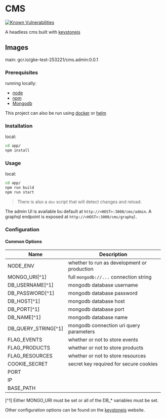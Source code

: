 # CMS

[![Known Vulnerabilities](https://snyk.io/test/github/cowlingj/nuxt-ecommerce/badge.svg?targetFile=/cms/main/package.json)](https://snyk.io/test/github/cowlingj/nuxt-ecommerce)

A headless cms built with [keystonejs](https://keystonejs.com)

## Images

main: gcr.io/gke-test-253221/cms.admin:0.0.1

### Prerequisites

running locally:
- [node](https://nodejs.org)
- [npm](https://www.npmjs.com/)
- [Mongodb](https://www.mongodb.com/)

This project can also be run using [docker](https://www.docker.com) or [helm](https://helm.sh)

### Installation

local:
```sh
cd app/
npm install
```

### Usage

local:
```sh
cd app/
npm run build
npm run start
```

> There is also a `dev` script that will detect changes and reload.

The admin UI is available bu default at `http://<HOST>:3000/cms/admin`.
A graphql endpoint is exposed at `http://<HOST>:3000/cms/graphql`.

### Configuration

#### Common Options

| Name | Description |
|---|---|
| NODE_ENV | whether to run as development or production  |
| MONGO_URI[^1] | full `mongodb://...` connection string |
| DB_USERNAME[^1] | mongodb database username |
| DB_PASSWORD[^1] | mongodb database password |
| DB_HOST[^1] | mongodb database host |
| DB_PORT[^1] | mongodb database port |
| DB_NAME[^1] | mongodb database name|
| DB_QUERY_STRING[^1] | mongodb connection uri query parameters |
| FLAG_EVENTS | whether or not to store events |
| FLAG_PRODUCTS | whether or not to store products |
| FLAG_RESOURCES | whether or not to store resources |
| COOKIE_SECRET | secret key required for secure cookies |
| PORT | |
| IP | |
| BASE_PATH | |

[^1] Either MONGO_URI must be set or all of the DB_* variables must be set.

Other configuration options can be found on the [keystonejs](https://keystonejs.com/documentation/configuration) website.